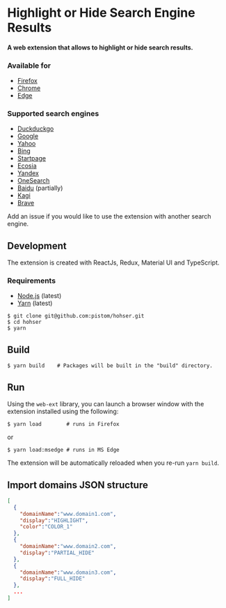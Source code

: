 # Highlight or Hide Search Engine Results
#### A web extension that allows to highlight or hide search results.

### Available for
- [Firefox](https://addons.mozilla.org/en-US/firefox/addon/hohser/)
- [Chrome](https://chrome.google.com/webstore/detail/highlight-or-hide-search/ilopipickdimglkalhckioobifbiinbk)
- [Edge](https://microsoftedge.microsoft.com/addons/detail/highlight-or-hide-search-/bgbmlgjieadialcabijglgoigkjdfalk)

### Supported search engines
- [Duckduckgo](https://duckduckgo.com)
- [Google](https://www.google.com)
- [Yahoo](https://fr.search.yahoo.com)
- [Bing](https://www.bing.com/)
- [Startpage](https://www.startpage.com)
- [Ecosia](https://www.ecosia.org)
- [Yandex](https://www.yandex.ru)
- [OneSearch](https://www.onesearch.com/)
- [Baidu](http://www.baidu.com/) (partially)
- [Kagi](https://kagi.com/)
- [Brave](https://search.brave.com/)

Add an issue if you would like to use the extension with another search engine.

## Development
The extension is created with ReactJs, Redux, Material UI and TypeScript.

### Requirements
- [Node.js](https://nodejs.org/) (latest)
- [Yarn](https://yarnpkg.com/) (latest)

```shell
$ git clone git@github.com:pistom/hohser.git
$ cd hohser
$ yarn
```

## Build
```shell
$ yarn build    # Packages will be built in the "build" directory.
```

## Run
Using the `web-ext` library, you can launch a browser window with the extension installed using the following:
```shell
$ yarn load        # runs in Firefox
```
or
```shell
$ yarn load:msedge # runs in MS Edge
```
The extension will be automatically reloaded when you re-run `yarn build`.

## Import domains JSON structure
```json
[
  {
    "domainName":"www.domain1.com",
    "display":"HIGHLIGHT",
    "color":"COLOR_1"
  },
  {
    "domainName":"www.domain2.com",
    "display":"PARTIAL_HIDE"
  },
  {
    "domainName":"www.domain3.com",
    "display":"FULL_HIDE"
  },
  ...
]
```